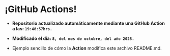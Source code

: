 # ¡GitHub Actions!
* **Repositorio actualizado automáticamente mediante una GitHub Action a las: `19:48:57hrs.`**
* **Modificado el día: `8, del mes de octubre, del año 2025.`**

* Ejemplo sencillo de cómo la **Action** modifica este archivo README.md.
